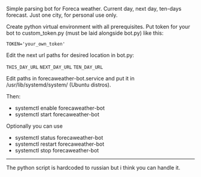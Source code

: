 Simple parsing bot for Foreca weather. Current day, next day, ten-days forecast. Just one city, for personal use only.

Create python virtual environment with all prerequisites. Put token for your bot to custom_token.py (must be laid alongside bot.py) like this:

`TOKEN='your_own_token'`

Edit the next url paths for desired location in bot.py:

`THIS_DAY_URL`
`NEXT_DAY_URL`
`TEN_DAY_URL`

Edit paths in forecaweather-bot.service and put it in /usr/lib/systemd/system/ (Ubuntu distros).

Then:
- systemctl enable forecaweather-bot
- systemctl start forecaweather-bot

Optionally you can use
- systemctl status forecaweather-bot
- systemctl restart forecaweather-bot
- systemctl stop forecaweather-bot

---
The python script is hardcoded to russian but i think you can handle it.